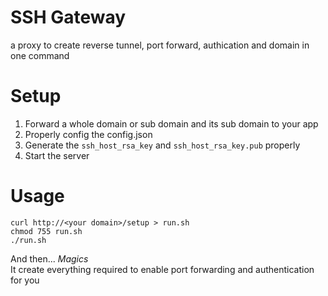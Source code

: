 # SSH Gateway
a proxy to create reverse tunnel, port forward, authication and domain in one command

# Setup
1. Forward a whole domain or sub domain and its sub domain to your app
2. Properly config the config.json 
3. Generate the `ssh_host_rsa_key` and `ssh_host_rsa_key.pub` properly
4. Start the server

# Usage

    curl http://<your domain>/setup > run.sh
    chmod 755 run.sh
    ./run.sh

And then... *Magics*  
It create everything required to enable port forwarding and authentication for you
